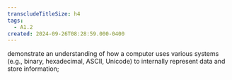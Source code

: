 ```yaml
---
transcludeTitleSize: h4
tags:
  - A1.2
created: 2024-09-26T08:28:59.000-0400
---
```

demonstrate an understanding of how a computer uses various systems (e.g., binary, hexadecimal, ASCII, Unicode) to internally represent data and store information;